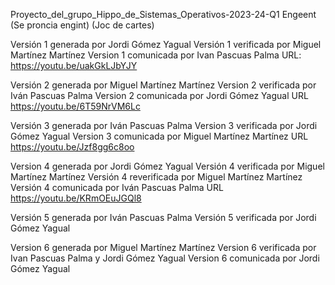 
Proyecto_del_grupo_Hippo_de_Sistemas_Operativos-2023-24-Q1
Engeent (Se proncia engint) (Joc de cartes)

Versión 1 generada por Jordi Gómez Yagual
Versión 1 verificada por Miguel Martínez Martínez
Version 1 comunicada por Ivan Pascuas Palma
URL: https://youtu.be/uakGkLJbYJY

Versión 2 generada por Miguel Martínez Martínez
Version 2 verificada por Iván Pascuas Palma
Version 2 comunicada por Jordi Gómez Yagual
URL https://youtu.be/6T59NrVM6Lc

Versión 3 generada por Iván Pascuas Palma
Version 3 verificada por Jordi Gómez Yagual
Version 3 comunicada por Miguel Martínez Martínez
URL https://youtu.be/Jzf8gg6c8oo

Version 4 generada por Jordi Gómez Yagual
Versión 4 verificada por Miguel Martínez Martínez
Versión 4 reverificada por Miguel Martínez Martínez
Versión 4 comunicada por Iván Pascuas Palma
URL https://youtu.be/KRmOEuJGQl8

Versión 5 generada por Iván Pascuas Palma
Versión 5 verificada por Jordi Gómez Yagual

Version 6 generada por Miguel Martínez Martínez
Version 6 verificada por Ivan Pascuas Palma y Jordi Gómez Yagual
Version 6 comunicada por Jordi Gómez Yagual
